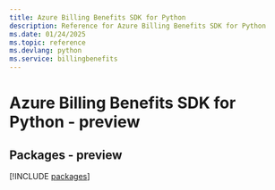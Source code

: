 ```yaml
---
title: Azure Billing Benefits SDK for Python
description: Reference for Azure Billing Benefits SDK for Python
ms.date: 01/24/2025
ms.topic: reference
ms.devlang: python
ms.service: billingbenefits
---
```

# Azure Billing Benefits SDK for Python - preview
## Packages - preview
[!INCLUDE [packages](billing-benefits-index.md)]